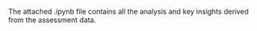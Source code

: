 The attached .ipynb file contains all the analysis and key insights derived from the assessment data.
